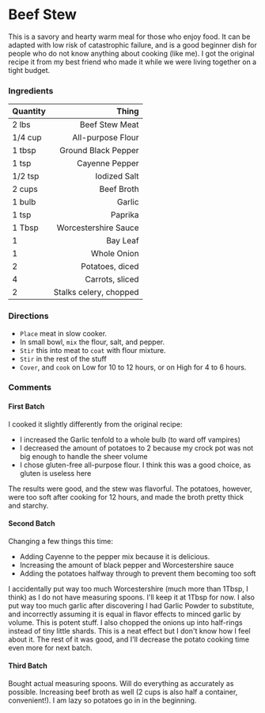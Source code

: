 # Beef Stew

This is a savory and hearty warm meal for those who enjoy food. It can be adapted with low risk of catastrophic failure, and is a good beginner dish for people who do not know anything about cooking (like me). I got the original recipe it from my best friend who made it while we were living together on a tight budget.

### Ingredients

| Quantity   | Thing                    |
| ---------- |-------------------------:|
| 2 lbs      | Beef Stew Meat           |
| 1/4 cup    | All-purpose Flour        |
| 1 tbsp     | Ground Black Pepper      |
| 1 tsp      | Cayenne Pepper           |
| 1/2 tsp    | Iodized Salt             |
| 2 cups     | Beef Broth               |
| 1 bulb     | Garlic                   |
| 1 tsp      | Paprika                  |
| 1 Tbsp     | Worcestershire Sauce     |
| 1          | Bay Leaf                 |
| 1          | Whole Onion              |
| 2          | Potatoes, diced          |
| 4          | Carrots, sliced          |
| 2          | Stalks celery, chopped   |

### Directions

* `Place` meat in slow cooker.
* In small bowl, `mix` the flour, salt, and pepper.
* `Stir` this into meat to `coat` with flour mixture.
* `Stir` in the rest of the stuff
* `Cover`, and `cook` on Low for 10 to 12 hours, or on High for 4 to 6 hours.

### Comments

#### First Batch

I cooked it slightly differently from the original recipe:
* I increased the Garlic tenfold to a whole bulb (to ward off vampires)
* I decreased the amount of potatoes to 2 because my crock pot was not big enough to handle the sheer volume
* I chose gluten-free all-purpose flour. I think this was a good choice, as gluten is useless here

The results were good, and the stew was flavorful. The potatoes, however, were too soft after cooking for 12 hours, and made the broth pretty thick and starchy.

#### Second Batch

Changing a few things this time:
* Adding Cayenne to the pepper mix because it is delicious.
* Increasing the amount of black pepper and Worcestershire sauce
* Adding the potatoes halfway through to prevent them becoming too soft

I accidentally put way too much Worcestershire (much more than 1Tbsp, I think) as I do not have measuring spoons. I'll keep it at 1Tbsp for now.
I also put way too much garlic after discovering I had Garlic Powder to substitute, and incorrectly assuming it is equal in flavor effects to minced garlic by volume. This is potent stuff.
I also chopped the onions up into half-rings instead of tiny little shards. This is a neat effect but I don't know how I feel about it.
The rest of it was good, and I'll decrease the potato cooking time even more for next batch.

#### Third Batch

Bought actual measuring spoons. Will do everything as accurately as possible. Increasing beef broth as well (2 cups is also half a container, convenient!). I am lazy so potatoes go in in the beginning.
